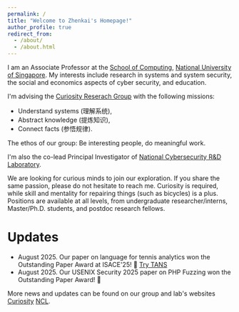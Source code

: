 ```yaml
---
permalink: /
title: "Welcome to Zhenkai's Homepage!"
author_profile: true
redirect_from: 
  - /about/
  - /about.html
---
```


I am an Associate Professor at the [School of Computing](https://www.comp.nus.edu.sg/), [National University of Singapore](https://www.nus.edu.sg). My interests include research in systems and system security, the social and economics aspects of cyber security, and education. 

I'm advising the [Curiosity Reserach Group](https://curiosity.comp.nus.edu.sg) with the following missions:
* Understand systems (理解系统),
* Abstract knowledge (提炼知识),
* Connect facts (参悟规律).

The ethos of our group: Be interesting people, do meaningful work.

I'm also the co-lead Principal Investigator of [National Cybersecurity R&D Laboratory](https://ncl.sg).

We are looking for curious minds to join our exploration. If you share the same passion, please do not hesitate to reach me. Curiosity is required, while skill and mentality for repairing things (such as bicycles) is a plus. Positions are available at all levels, from undergraduate researcher/interns, Master/Ph.D. students, and postdoc research fellows.



Updates
======

* August 2025. Our paper on language for tennis analytics won the Outstanding Paper Award at ISACE'25! 🎉 [Try TANS](https://tennis-ans.github.io)
* August 2025. Our USENIX Security 2025 paper on PHP Fuzzing won the Outstanding Paper Award! 🎉

More news and updates can be found on our group and lab's websites [Curiosity](https://curiosity.comp.nus.edu.sg/) [NCL](https://ncl.sg). 
